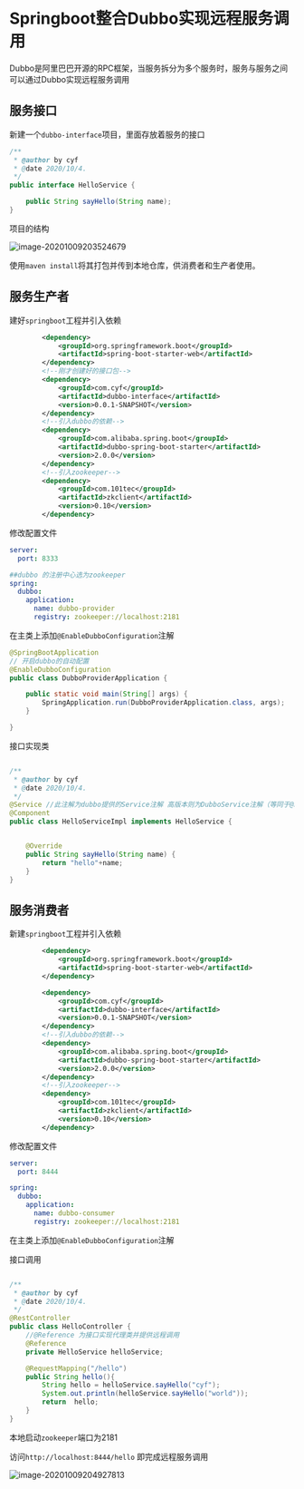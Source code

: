 # Springboot整合Dubbo实现远程服务调用

Dubbo是阿里巴巴开源的RPC框架，当服务拆分为多个服务时，服务与服务之间可以通过Dubbo实现远程服务调用

## 服务接口

新建一个`dubbo-interface`项目，里面存放着服务的接口

```java
/**
 * @author by cyf
 * @date 2020/10/4.
 */
public interface HelloService {

    public String sayHello(String name);
}
```

项目的结构

![image-20201009203524679](https://gitee.com/chen_yi_fenga/blog-imag/raw/master/image-20201009203524679.png)

使用`maven install`将其打包并传到本地仓库，供消费者和生产者使用。

## 服务生产者

建好`springboot`工程并引入依赖

```xml
 		<dependency>
            <groupId>org.springframework.boot</groupId>
            <artifactId>spring-boot-starter-web</artifactId>
        </dependency>
		<!--刚才创建好的接口包-->
        <dependency>
            <groupId>com.cyf</groupId>
            <artifactId>dubbo-interface</artifactId>
            <version>0.0.1-SNAPSHOT</version>
        </dependency>
        <!--引入dubbo的依赖-->
        <dependency>
            <groupId>com.alibaba.spring.boot</groupId>
            <artifactId>dubbo-spring-boot-starter</artifactId>
            <version>2.0.0</version>
        </dependency>
        <!--引入zookeeper-->
        <dependency>
            <groupId>com.101tec</groupId>
            <artifactId>zkclient</artifactId>
            <version>0.10</version>
        </dependency>
```

修改配置文件

```yaml
server:
  port: 8333

##dubbo 的注册中心选为zookeeper
spring:
  dubbo:
    application:
      name: dubbo-provider
      registry: zookeeper://localhost:2181
```

在主类上添加`@EnableDubboConfiguration`注解

```java
@SpringBootApplication
// 开启dubbo的自动配置
@EnableDubboConfiguration
public class DubboProviderApplication {

    public static void main(String[] args) {
        SpringApplication.run(DubboProviderApplication.class, args);
    }

}

```

接口实现类

```java

/**
 * @author by cyf
 * @date 2020/10/4.
 */
@Service //此注解为dubbo提供的Service注解 高版本则为DubboService注解（等同于@Service+@Componet）
@Component
public class HelloServiceImpl implements HelloService {


    @Override
    public String sayHello(String name) {
        return "hello"+name;
    }
}

```

## 服务消费者

新建`springboot`工程并引入依赖

```xml
        <dependency>
            <groupId>org.springframework.boot</groupId>
            <artifactId>spring-boot-starter-web</artifactId>
        </dependency>

        <dependency>
            <groupId>com.cyf</groupId>
            <artifactId>dubbo-interface</artifactId>
            <version>0.0.1-SNAPSHOT</version>
        </dependency>
        <!--引入dubbo的依赖-->
        <dependency>
            <groupId>com.alibaba.spring.boot</groupId>
            <artifactId>dubbo-spring-boot-starter</artifactId>
            <version>2.0.0</version>
        </dependency>
        <!--引入zookeeper-->
        <dependency>
            <groupId>com.101tec</groupId>
            <artifactId>zkclient</artifactId>
            <version>0.10</version>
        </dependency>
```

修改配置文件

```yml
server:
  port: 8444

spring:
  dubbo:
    application:
      name: dubbo-consumer
      registry: zookeeper://localhost:2181
```

在主类上添加`@EnableDubboConfiguration`注解



接口调用

```java

/**
 * @author by cyf
 * @date 2020/10/4.
 */
@RestController
public class HelloController {
    //@Reference 为接口实现代理类并提供远程调用
    @Reference
    private HelloService helloService;

    @RequestMapping("/hello")
    public String hello(){
        String hello = helloService.sayHello("cyf");
        System.out.println(helloService.sayHello("world"));
        return  hello;
    }
}

```



本地启动`zookeeper`端口为2181



访问`http://localhost:8444/hello` 即完成远程服务调用



![image-20201009204927813](https://gitee.com/chen_yi_fenga/blog-imag/raw/master/image-20201009204927813.png)